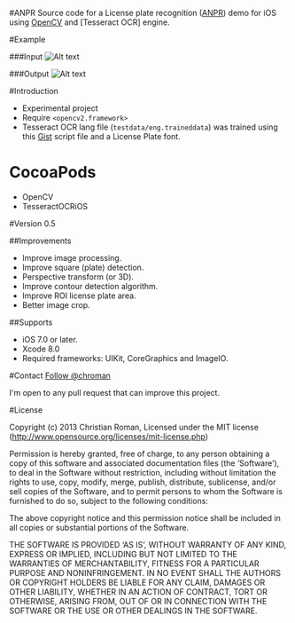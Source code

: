 #ANPR
Source code for a License plate recognition ([ANPR]) demo for iOS using [OpenCV] and [Tesseract OCR] engine.

#Example

###Input
![Alt text](https://raw.github.com/chroman/ANPR/master/input.png "Input")

###Output
![Alt text](https://raw.github.com/chroman/ANPR/master/output.png "Output")

#Introduction
  - Experimental project
  - Require `<opencv2.framework>`
  - Tesseract OCR lang file (`testdata/eng.traineddata`) was trained using this [Gist] script file and a License Plate font.

# CocoaPods
 - OpenCV
 - TesseractOCRiOS

#Version
0.5

##Improvements
* Improve image processing.
* Improve square (plate) detection.
* Perspective transform (or 3D).
* Improve contour detection algorithm.
* Improve ROI license plate area.
* Better image crop.

##Supports
* iOS 7.0 or later.
* Xcode 8.0
* Required frameworks: UIKit, CoreGraphics and ImageIO.

#Contact
<a href="https://twitter.com/chroman">Follow @chroman</a>

I'm open to any pull request that can improve this project.

#License

Copyright (c) 2013 Christian Roman, Licensed under the MIT license (http://www.opensource.org/licenses/mit-license.php)

Permission is hereby granted, free of charge, to any person obtaining a copy of this software and associated documentation files (the ‘Software’), to deal in the Software without restriction, including without limitation the rights to use, copy, modify, merge, publish, distribute, sublicense, and/or sell copies of the Software, and to permit persons to whom the Software is furnished to do so, subject to the following conditions:

The above copyright notice and this permission notice shall be included in all copies or substantial portions of the Software.

THE SOFTWARE IS PROVIDED ‘AS IS’, WITHOUT WARRANTY OF ANY KIND, EXPRESS OR IMPLIED, INCLUDING BUT NOT LIMITED TO THE WARRANTIES OF MERCHANTABILITY, FITNESS FOR A PARTICULAR PURPOSE AND NONINFRINGEMENT. IN NO EVENT SHALL THE AUTHORS OR COPYRIGHT HOLDERS BE LIABLE FOR ANY CLAIM, DAMAGES OR OTHER LIABILITY, WHETHER IN AN ACTION OF CONTRACT, TORT OR OTHERWISE, ARISING FROM, OUT OF OR IN CONNECTION WITH THE SOFTWARE OR THE USE OR OTHER DEALINGS IN THE SOFTWARE.

[ANPR]: http://en.wikipedia.org/wiki/Automatic_number_plate_recognition
[Tesseract-OCR-iOS]: https://github.com/gali8/Tesseract-OCR-iOS
[OpenCV]: http://opencv.org/
[Gist]: https://gist.github.com/chroman/5745206
